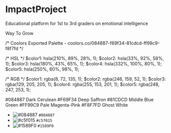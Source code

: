 # ImpactProject
Educational platform for 1st to 3rd graders on emotional intelligence

Way To Grow

/* Coolors Exported Palette - coolors.co/084887-f69f34-81cdcd-ff99c9-f8f7fd */

/* HSL */
$color1: hsla(210%, 89%, 28%, 1);
$color2: hsla(33%, 92%, 58%, 1);
$color3: hsla(180%, 43%, 65%, 1);
$color4: hsla(332%, 100%, 80%, 1);
$color5: hsla(250%, 60%, 98%, 1);

/* RGB */
$color1: rgba(8, 72, 135, 1);
$color2: rgba(246, 159, 52, 1);
$color3: rgba(129, 205, 205, 1);
$color4: rgba(255, 153, 201, 1);
$color5: rgba(248, 247, 253, 1);

#084887 Dark Cerulean
#F69F34 Deep Saffron
#81CDCD Middle Blue Green
#FF99C9 Pale Magenta-Pink
#F8F7FD Ghost White

- ![#084887](https://placehold.it/15/f03c15/000000?text=+) `#084887`
- ![#c5f015](https://placehold.it/15/c5f015/000000?text=+) `#c5f015`
- ![#1589F0](https://placehold.it/15/1589F0/000000?text=+) `#1589F0`
